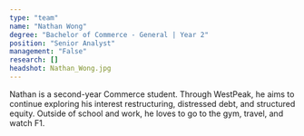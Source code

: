 ```yaml
---
type: "team"
name: "Nathan Wong"
degree: "Bachelor of Commerce - General | Year 2"
position: "Senior Analyst"
management: "False"
research: []
headshot: Nathan_Wong.jpg
---
```


Nathan is a second-year Commerce student. Through WestPeak, he aims to continue exploring his interest restructuring, distressed debt, and structured equity. Outside of school and work, he loves to go to the gym, travel, and watch F1. 

